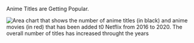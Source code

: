 Anime Titles are Getting Popular.

![Area chart that shows the number of anime titles (in black) and anime movies (in red) that has been added t0 Netflix from 2016 to 2020. The overall number of titles has increased throught the years](https://github.com/luisfrein/R_Tidytuesday/blob/master/2021/W17_Netflix_Shows/W16.Netflix%20Titles.gif)

